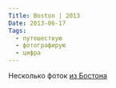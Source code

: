 ```yaml
---
Title: Boston | 2013
Date: 2013-06-17
Tags:
  - путешествую
  - фотографирую
  - цифра
---
```


Несколько фоток [из Бостона][1]

[1]: http://www.flickr.com/photos/alexeypegov/sets/72157634172788556/